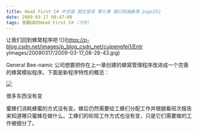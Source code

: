 ```yaml
---
title: Head First C# 中文版 图文皆译 第七章 接口和抽象类 page252
date: 2009-03-17 08:47:00
tags: 我翻译的Head First C#（习作）
---
```

让我们回到蜂窝程序吧 ![](https://p-blog.csdn.net/images/p_blog_csdn_net/cuipengfei1/Entr
yImages/20090317/2009-03-17_08-26-43.jpg)

General Bee-namic  公司想要把你在上一章创建的蜂窝管理程序改进成一个完善的蜂窝模拟程序。下面是新程序特性的概览：

![](https://p-blog.csdn.net/images/p_blog_csdn_net/cuipengfei1/EntryImages/20090317/2009-03-17_08-27-29.jpg)

很多东西没有变

蜜蜂们消耗蜂蜜的方式没有变。蜂后仍然需要给工蜂们分配工作并根据看班次报告来知道哪只蜜蜂在做什么。工蜂们的轮班工作方式也没有变，只是它们需要做的工作被细分了。



